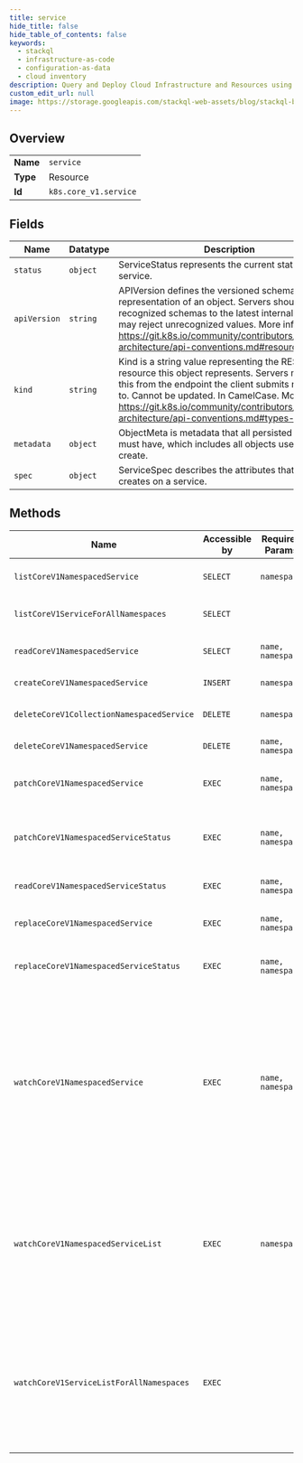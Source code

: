 ```yaml
---
title: service
hide_title: false
hide_table_of_contents: false
keywords:
  - stackql
  - infrastructure-as-code
  - configuration-as-data
  - cloud inventory
description: Query and Deploy Cloud Infrastructure and Resources using SQL
custom_edit_url: null
image: https://storage.googleapis.com/stackql-web-assets/blog/stackql-blog-post-featured-image.png
---
```

  
    

## Overview
<table><tbody>
<tr><td><b>Name</b></td><td><code>service</code></td></tr>
<tr><td><b>Type</b></td><td>Resource</td></tr>
<tr><td><b>Id</b></td><td><code>k8s.core_v1.service</code></td></tr>
</tbody></table>

## Fields
| Name | Datatype | Description |
| ---- | -------- | ----------- |
| `status` | `object` | ServiceStatus represents the current status of a service. |
| `apiVersion` | `string` | APIVersion defines the versioned schema of this representation of an object. Servers should convert recognized schemas to the latest internal value, and may reject unrecognized values. More info: https://git.k8s.io/community/contributors/devel/sig-architecture/api-conventions.md#resources |
| `kind` | `string` | Kind is a string value representing the REST resource this object represents. Servers may infer this from the endpoint the client submits requests to. Cannot be updated. In CamelCase. More info: https://git.k8s.io/community/contributors/devel/sig-architecture/api-conventions.md#types-kinds |
| `metadata` | `object` | ObjectMeta is metadata that all persisted resources must have, which includes all objects users must create. |
| `spec` | `object` | ServiceSpec describes the attributes that a user creates on a service. |
## Methods
| Name | Accessible by | Required Params | Description |
| ---- | ------------- | --------------- | ----------- |
| `listCoreV1NamespacedService` | `SELECT` | `namespace` | list or watch objects of kind Service |
| `listCoreV1ServiceForAllNamespaces` | `SELECT` |  | list or watch objects of kind Service |
| `readCoreV1NamespacedService` | `SELECT` | `name, namespace` | read the specified Service |
| `createCoreV1NamespacedService` | `INSERT` | `namespace` | create a Service |
| `deleteCoreV1CollectionNamespacedService` | `DELETE` | `namespace` | delete collection of Service |
| `deleteCoreV1NamespacedService` | `DELETE` | `name, namespace` | delete a Service |
| `patchCoreV1NamespacedService` | `EXEC` | `name, namespace` | partially update the specified Service |
| `patchCoreV1NamespacedServiceStatus` | `EXEC` | `name, namespace` | partially update status of the specified Service |
| `readCoreV1NamespacedServiceStatus` | `EXEC` | `name, namespace` | read status of the specified Service |
| `replaceCoreV1NamespacedService` | `EXEC` | `name, namespace` | replace the specified Service |
| `replaceCoreV1NamespacedServiceStatus` | `EXEC` | `name, namespace` | replace status of the specified Service |
| `watchCoreV1NamespacedService` | `EXEC` | `name, namespace` | watch changes to an object of kind Service. deprecated: use the 'watch' parameter with a list operation instead, filtered to a single item with the 'fieldSelector' parameter. |
| `watchCoreV1NamespacedServiceList` | `EXEC` | `namespace` | watch individual changes to a list of Service. deprecated: use the 'watch' parameter with a list operation instead. |
| `watchCoreV1ServiceListForAllNamespaces` | `EXEC` |  | watch individual changes to a list of Service. deprecated: use the 'watch' parameter with a list operation instead. |
